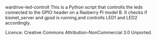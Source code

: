 wardrive-led-controll
This is a Python script that controlls the leds connected to  the GPIO header on a
Rasberry Pi model B.
It checks if kismet_server and gpsd is running,and controlls LED1 and LED2 accordingly.

Licence: 
Creative Commons Attribution-NonCommercial 3.0 Unported.
